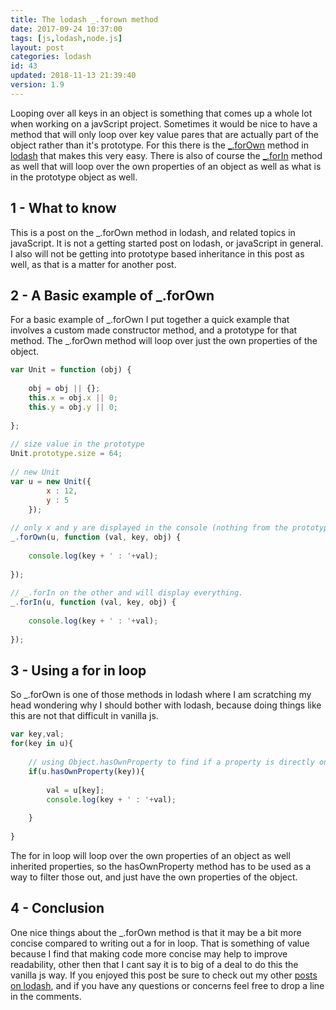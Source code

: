 ```yaml
---
title: The lodash _.forown method
date: 2017-09-24 10:37:00
tags: [js,lodash,node.js]
layout: post
categories: lodash
id: 43
updated: 2018-11-13 21:39:40
version: 1.9
---
```


Looping over all keys in an object is something that comes up a whole lot when working on a javScript project. Sometimes it would be nice to have a method that will only loop over key value pares that are actually part of the object rather than it's prototype. For this there is the [\_.forOwn](https://lodash.com/docs/4.17.4#forOwn) method in [lodash](https://lodash.com/) that makes this very easy. There is also of course the [\_.forIn](/2018/09/30/lodash_forin/) method as well that will loop over the own properties of an object as well as what is in the prototype object as well.

<!-- more -->

## 1 - What to know

This is a post on the \_.forOwn method in lodash, and related topics in javaScript. It is not a getting started post on lodash, or javaScript in general. I also will not be getting into prototype based inheritance in this post as well, as that is a matter for another post.

## 2 - A Basic example of \_.forOwn

For a basic example of \_.forOwn I put together a quick example that involves a custom made constructor method, and a prototype for that method. The _.forOwn method will loop over just the own properties of the object.

```js
var Unit = function (obj) {
 
    obj = obj || {};
    this.x = obj.x || 0;
    this.y = obj.y || 0;
 
};
 
// size value in the prototype
Unit.prototype.size = 64;
 
// new Unit
var u = new Unit({
        x : 12,
        y : 5
    });
 
// only x and y are displayed in the console (nothing from the prototype)
_.forOwn(u, function (val, key, obj) {
 
    console.log(key + ' : '+val);
 
});
 
// _.forIn on the other and will display everything.
_.forIn(u, function (val, key, obj) {
 
    console.log(key + ' : '+val);
 
});
```

## 3 - Using a for in loop

So \_.forOwn is one of those methods in lodash where I am scratching my head wondering why I should bother with lodash, because doing things like this are not that difficult in vanilla js.

```js
var key,val;
for(key in u){
 
    // using Object.hasOwnProperty to find if a property is directly on an object
    if(u.hasOwnProperty(key)){
 
        val = u[key];
        console.log(key + ' : '+val);
 
    }
 
}
```

The for in loop will loop over the own properties of an object as well inherited properties, so the hasOwnProperty method has to be used as a way to filter those out, and just have the own properties of the object.

## 4 - Conclusion

One nice things about the \_.forOwn method is that it may be a bit more concise compared to writing out a for in loop. That is something of value because I find that making code more concise may help to improve readability, other then that I cant say it is to big of a deal to do this the vanilla js way. If you enjoyed this post be sure to check out my other [posts on lodash](/categories/lodash/), and if you have any questions or concerns feel free to drop a line in the comments.